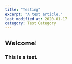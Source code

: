 ```yaml
---
title: "Testing"
excerpt: "A test article."
last_modified_at: 2020-01-17
category: Test Category
---
```


## Welcome!

### This is a test.